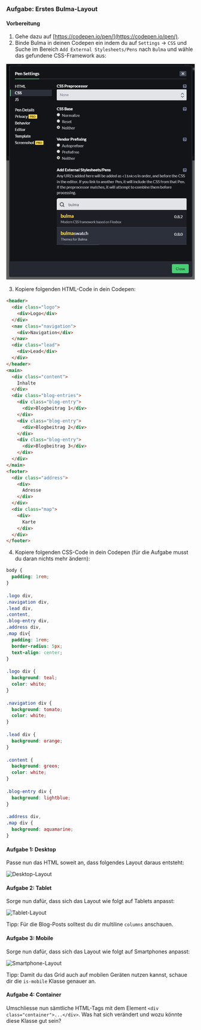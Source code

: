### Aufgabe: Erstes Bulma-Layout

#### Vorbereitung

1. Gehe dazu auf [https://codepen.io/pen/](https://codepen.io/pen/).
2. Binde Bulma in deinen Codepen ein indem du auf `Settings` -> `CSS` und Suche im Bereich `Add External Stylesheets/Pens` nach `Bulma` und wähle das gefundene CSS-Framework aus:

![Codepan Bulma](../02%20Aufgabe%20mit%20Bulma/res/codepen-bulm.jpg)

3. Kopiere folgenden HTML-Code in dein Codepen:

```html
<header>
  <div class="logo">
    <div>Logo</div>
  </div>
  <nav class="navigation">
    <div>Navigation</div>
  </nav>
  <div class="lead">
    <div>Lead</div>
  </div>
</header>
<main>
  <div class="content">
    Inhalte      
  </div>
  <div class="blog-entries">
    <div class="blog-entry">
      <div>Blogbeitrag 1</div>
    </div>
    <div class="blog-entry">
      <div>Blogbeitrag 2</div>
    </div>
    <div class="blog-entry">
      <div>Blogbeitrag 3</div>
    </div>
  </div>
</main>
<footer>
  <div class="address">
    <div>
      Adresse
    </div>
  </div>
  <div class="map">
    <div>
      Karte
    </div>
  </div>
</footer>
```

4. Kopiere folgenden CSS-Code in dein Codepen (für die Aufgabe musst du daran nichts mehr ändern):

```css
body {
  padding: 1rem;
}

.logo div,
.navigation div,
.lead div,
.content,
.blog-entry div,
.address div,
.map div{
  padding: 1rem;
  border-radius: 5px;
  text-align: center;
}

.logo div { 
  background: teal;
  color: white;
}

.navigation div {
  background: tomato;
  color: white;
}

.lead div {
  background: orange;
}

.content {
  background: green;
  color: white;
}

.blog-entry div {
  background: lightblue;
}

.address div,
.map div {
  background: aquamarine;
}
```

#### Aufgabe 1: Desktop
Passe nun das HTML soweit an, dass folgendes Layout daraus entsteht:

![Desktop-Layout](../02%20Aufgabe%20mit%20Bulma/res/Web%201920%20–%201.jpg)

#### Aufgabe 2: Tablet
Sorge nun dafür, dass sich das Layout wie folgt auf Tablets anpasst:

![Tablet-Layout](../02%20Aufgabe%20mit%20Bulma/res/iPad%20–%201.jpg)

Tipp: Für die Blog-Posts solltest du dir multiline `columns` anschauen.

#### Aufgabe 3: Mobile
Sorge nun dafür, dass sich das Layout wie folgt auf Smartphones anpasst:

![Smartphone-Layout](../02%20Aufgabe%20mit%20Bulma/res/iPhone%206-7-8%20–%201.jpg)

Tipp: Damit du das Grid auch auf mobilen Geräten nutzen kannst, schaue dir die `is-mobile` Klasse genauer an.

#### Aufgabe 4: Container
Umschliesse nun sämtliche HTML-Tags mit dem Element `<div class="container">...</div>`. Was hat sich verändert und wozu könnte diese Klasse gut sein?